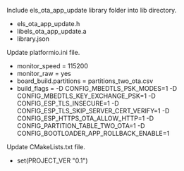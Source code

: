 Include els_ota_app_update library folder into lib directory.
 - els_ota_app_update.h
 - libels_ota_app_update.a
 - library.json

Update platformio.ini file.
 - monitor_speed = 115200
 - monitor_raw = yes
 - board_build.partitions = partitions_two_ota.csv
 - build_flags =
       -D CONFIG_MBEDTLS_PSK_MODES=1
       -D CONFIG_MBEDTLS_KEY_EXCHANGE_PSK=1
       -D CONFIG_ESP_TLS_INSECURE=1
       -D CONFIG_ESP_TLS_SKIP_SERVER_CERT_VERIFY=1
       -D CONFIG_ESP_HTTPS_OTA_ALLOW_HTTP=1
       -D CONFIG_PARTITION_TABLE_TWO_OTA=1
       -D CONFIG_BOOTLOADER_APP_ROLLBACK_ENABLE=1
 
Update CMakeLists.txt file.
 - set(PROJECT_VER "0.1")
